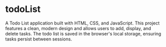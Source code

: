 # todoList
A Todo List application built with HTML, CSS, and JavaScript. This project features a clean, modern design and allows users to add, display, and delete tasks. The todo list is saved in the browser's local storage, ensuring tasks persist between sessions.
